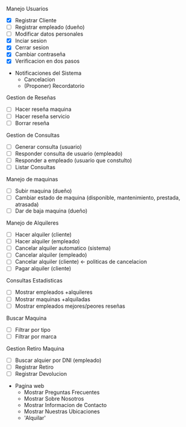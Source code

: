 Manejo Usuarios
- [X] Registrar Cliente
- [ ] Registrar empleado (dueño)
- [ ] Modificar datos personales
- [X] Inciar sesion
- [X] Cerrar sesion
- [X] Cambiar contraseña
- [X] Verificacion en dos pasos

* Notificaciones del Sistema
    - Cancelacion
    - (Proponer) Recordatorio

Gestion de Reseñas
- [ ] Hacer reseña maquina
- [ ] Hacer reseña servicio
- [ ] Borrar reseña

Gestion de Consultas
- [ ] Generar consulta (usuario)
- [ ] Responder consulta de usuario (empleado)
- [ ] Responder a empleado (usuario que constulto)
- [ ] Listar Consultas

Manejo de maquinas
- [ ] Subir maquina (dueño)
- [ ] Cambiar estado de maquina (disponible, mantenimiento, prestada, atrasada)
- [ ] Dar de baja maquina (dueño)

Manejo de Alquileres
- [ ] Hacer alquiler (cliente)
- [ ] Hacer alquiler (empleado)
- [ ] Cancelar alquiler automatico (sistema)
- [ ] Cancelar alquiler (empleado)
- [ ] Cancelar alquiler (cliente) <- politicas de cancelacion
- [ ] Pagar alquiler (cliente)

Consultas Estadisticas
- [ ] Mostrar empleados +alquileres
- [ ] Mostrar maquinas +alquiladas
- [ ] Mostrar empleados mejores/peores reseñas

Buscar Maquina
- [ ] Filtrar por tipo
- [ ] Filtrar por marca

Gestion Retiro Maquina
- [ ] Buscar alquier por DNI (empleado)
- [ ] Registrar Retiro
- [ ] Registrar Devolucion

* Pagina web
    - Mostrar Preguntas Frecuentes
    - Mostrar Sobre Nosotros
    - Mostrar Informacion de Contacto
    - Mostrar Nuestras Ubicaciones
    - 'Alquilar'
